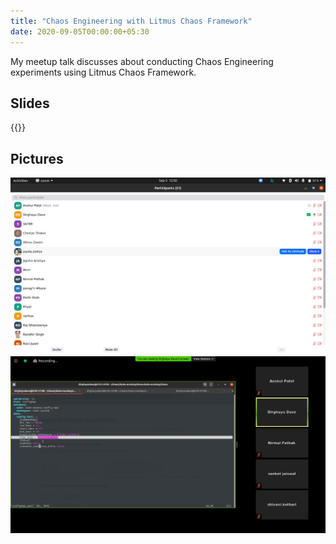 ```yaml
---
title: "Chaos Engineering with Litmus Chaos Framework"
date: 2020-09-05T00:00:00+05:30
---
```


<!-- markdownlint-disable-file MD033 -->

My meetup talk discusses about conducting Chaos Engineering
experiments using Litmus Chaos Framework.

<!--more-->

## Slides

{{<slideshare GmTWfgzfBOQqlF>}}

## Pictures

![chaos_meetup_1](/meetup_pics/chaos_meetup_3_1.png)
![chaos_meetup_2](/meetup_pics/chaos_meetup_3_2.png)
